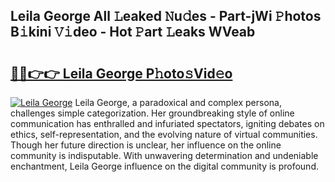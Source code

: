 ## Leila George All 𝙻eaked 𝙽u𝚍es - Part-jWi 𝙿hotos B𝚒kini 𝚅𝚒deo - Hot 𝙿art 𝙻eaks WVeab

# <h2><a href="http://ld6cf0.urlbe.top/?page=Leila+George">🔗🔗👉👉 Leila George P𝚑oto𝚜Vid𝚎o</a></h2>

[![Leila George](https://i.imgur.com/eBuTRDB.gif)](http://ld6cf0.urlbe.top/?page=Leila+George)
Leila George, a paradoxical and complex persona, challenges simple categorization. Her groundbreaking style of online communication has enthralled and infuriated spectators, igniting debates on ethics, self-representation, and the evolving nature of virtual communities. Though her future direction is unclear, her influence on the online community is indisputable. With unwavering determination and undeniable enchantment, Leila George influence on the digital community is profound.
